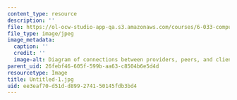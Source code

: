 ```yaml
---
content_type: resource
description: ''
file: https://ol-ocw-studio-app-qa.s3.amazonaws.com/courses/6-033-computer-system-engineering-spring-2018/ee3eaf70d51dd899274150145fdb3bd4_Untitled-1.jpg
file_type: image/jpeg
image_metadata:
  caption: ''
  credit: ''
  image-alt: Diagram of connections between providers, peers, and clients.
parent_uid: 26febf46-605f-599b-aa63-c8504b6e5d4d
resourcetype: Image
title: Untitled-1.jpg
uid: ee3eaf70-d51d-d899-2741-50145fdb3bd4
---
```

